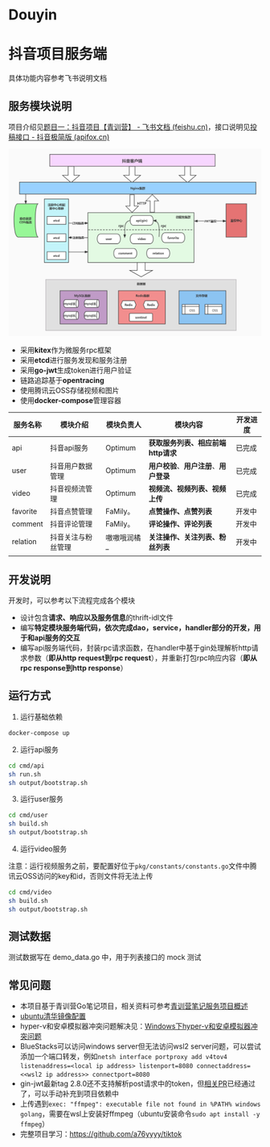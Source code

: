 # Douyin

# 抖音项目服务端

具体功能内容参考飞书说明文档

## 服务模块说明

项目介绍见[题目一：抖音项目【青训营】 - 飞书文档 (feishu.cn)](https://bytedance.feishu.cn/docx/doxcnbgkMy2J0Y3E6ihqrvtHXPg)，接口说明见[投稿接口 - 抖音极简版 (apifox.cn)](https://www.apifox.cn/apidoc/shared-8cc50618-0da6-4d5e-a398-76f3b8f766c5/api-18875092)

![img](./img/framework.jpg)

* 采用**kitex**作为微服务rpc框架
* 采用**etcd**进行服务发现和服务注册
* 采用**go-jwt**生成token进行用户验证
* 链路追踪基于**opentracing**
* 使用腾讯云OSS存储视频和图片
* 使用**docker-compose**管理容器

| 服务名称 | 模块介绍                | 模块负责人  | 模块内容                                 | 开发进度 |
| -------- | ---------------------- | ----------- | ---------------------------------------- | -------- |
| api      | 抖音api服务            | Optimum     | **获取服务列表、相应前端http请求**       | 已完成   |
| user     | 抖音用户数据管理         | Optimum     | **用户校验**、**用户注册**、**用户登录** | 已完成   |
| video    | 抖音视频流管理          | Optimum     | **视频流、视频列表、视频上传**           | 已完成   |
| favorite | 抖音点赞管理            | FaMily。    | **点赞操作、点赞列表**                   | 开发中   |
| comment  | 抖音评论管理            | FaMily。    | **评论操作、评论列表**                   | 开发中   |
| relation | 抖音关注与粉丝管理      | 嗷嗷哦润橘_ | **关注操作、关注列表、粉丝列表**         | 开发中   |
|          |                        |             |                                          |          |

## 开发说明

开发时，可以参考以下流程完成各个模块

* 设计包含**请求、响应以及服务信息**的thrift-idl文件
* 编写**特定模块服务端代码，依次完成dao，service，handler部分的开发，用于和api服务的交互**
* 编写api服务端代码，封装rpc请求函数，在handler中基于gin处理解析http请求参数（**即从http request到rpc request**），并重新打包rpc响应内容（**即从rpc response到http response**）


## 运行方式

1. 运行基础依赖

```bash
docker-compose up
```

2. 运行api服务

```bash
cd cmd/api
sh run.sh
sh output/bootstrap.sh
```

3. 运行user服务

```bash
cd cmd/user
sh build.sh
sh output/bootstrap.sh
```

4. 运行video服务

注意：运行视频服务之前，要配置好位于`pkg/constants/constants.go`文件中腾讯云OSS访问的key和id，否则文件将无法上传

```bash
cd cmd/video
sh build.sh
sh output/bootstrap.sh
```

## 测试数据

测试数据写在 demo_data.go 中，用于列表接口的 mock 测试

## 常见问题
* 本项目基于青训营Go笔记项目，相关资料可参考[青训营笔记服务项目概述](https://juejin.cn/post/7095977466094682148#heading-31)
* [ubuntu清华镜像配置](https://mirrors.tuna.tsinghua.edu.cn/help/ubuntu/)
* hyper-v和安卓模拟器冲突问题解决见：[Windows下hyper-v和安卓模拟器冲突问题](https://blog.csdn.net/weixin_42474261/article/details/125396451?spm=1001.2014.3001.5501)
* BlueStacks可以访问windows server但无法访问wsl2 server问题，可以尝试添加一个端口转发，例如`netsh interface portproxy add v4tov4 listenaddress=<local ip address> listenport=8080 connectaddress=<<wsl2 ip address>> connectport=8080`
* gin-jwt最新tag 2.8.0还不支持解析post请求中的token，但[相关PR](https://github.com/appleboy/gin-jwt/pull/293/commits)已经通过了，可以手动补充到项目依赖中
* 上传遇到`exec: "ffmpeg": executable file not found in %PATH% windows golang`，需要在wsl上安装好ffmpeg（ubuntu安装命令`sudo apt install -y ffmpeg`）
* 完整项目学习：https://github.com/a76yyyy/tiktok

